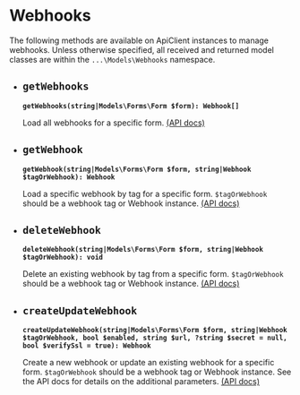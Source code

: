 # Webhooks

The following methods are available on ApiClient instances to manage webhooks. Unless otherwise specified, all received and returned model classes are within the `...\Models\Webhooks` namespace.

- ## `getWebhooks`

  **`getWebhooks(string|Models\Forms\Form $form): Webhook[]`**

  Load all webhooks for a specific form. [(API docs)](https://developer.typeform.com/webhooks/reference/retrieve-webhooks/)

- ## `getWebhook`

  **`getWebhook(string|Models\Forms\Form $form, string|Webhook $tagOrWebhook): Webhook`**

  Load a specific webhook by tag for a specific form. `$tagOrWebhook` should be a webhook tag or Webhook instance. [(API docs)](https://developer.typeform.com/webhooks/reference/retrieve-single-webhook/)

- ## `deleteWebhook`

  **`deleteWebhook(string|Models\Forms\Form $form, string|Webhook $tagOrWebhook): void`**

  Delete an existing webhook by tag from a specific form. `$tagOrWebhook` should be a webhook tag or Webhook instance. [(API docs)](https://developer.typeform.com/webhooks/reference/delete-webhook/)

- ## `createUpdateWebhook`

  **`createUpdateWebhook(string|Models\Forms\Form $form, string|Webhook $tagOrWebhook, bool $enabled, string $url, ?string $secret = null, bool $verifySsl = true): Webhook`**

  Create a new webhook or update an existing webhook for a specific form. `$tagOrWebhook` should be a webhook tag or Webhook instance. See the API docs for details on the additional parameters. [(API docs)](https://developer.typeform.com/webhooks/reference/create-or-update-webhook/)
